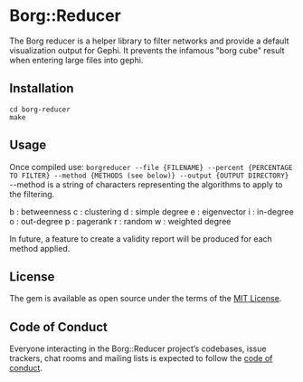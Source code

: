 # Borg::Reducer

The Borg reducer is a helper library to filter networks and provide a default
visualization output for Gephi.  It prevents the infamous "borg cube" result
when entering large files into gephi.


## Installation

```git clone https://github.com/archivesunleashed/borg-reducer
cd borg-reducer
make
```

## Usage

Once compiled use:
`borgreducer --file {FILENAME} --percent {PERCENTAGE TO FILTER} --method {METHODS (see below)} --output {OUTPUT DIRECTORY}`
--method is a string of characters representing the algorithms to apply to the filtering.

b : betweenness
c : clustering
d : simple degree
e : eigenvector
i : in-degree
o : out-degree
p : pagerank
r : random
w : weighted degree

In future, a feature to create a validity report will be produced for each method applied.

## License

The gem is available as open source under the terms of the [MIT License](https://opensource.org/licenses/MIT).

## Code of Conduct

Everyone interacting in the Borg::Reducer project’s codebases, issue trackers, chat rooms and mailing lists is expected to follow the [code of conduct](https://github.com/archivesunleashed/borg-reducer/blob/master/CODE_OF_CONDUCT.md).
